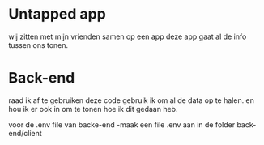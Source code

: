 # Untapped app

wij zitten met mijn vrienden samen op een app deze app gaat al de info tussen ons tonen.

# Back-end

raad ik af te gebruiken deze code gebruik ik om al de data op te halen. en hou ik er ook in om te tonen hoe ik dit gedaan heb.

voor de .env file van backe-end
-maak een file .env aan in de folder back-end/client
